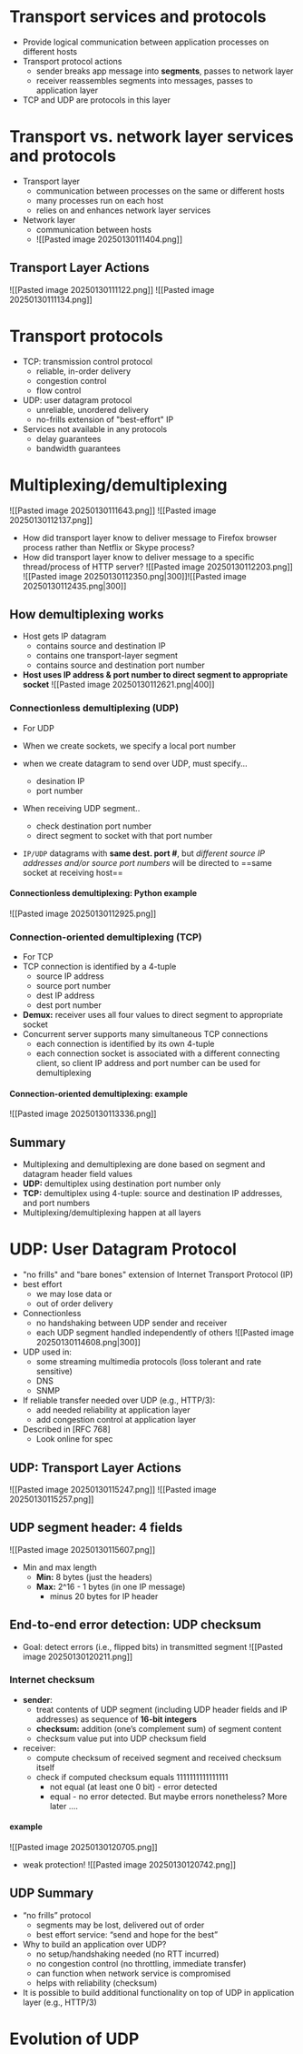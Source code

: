 # Transport services and protocols
- Provide logical communication between application processes on different hosts
- Transport protocol actions
	- sender breaks app message into **segments**, passes to network layer
	- receiver reassembles segments into messages, passes to application layer
- TCP and UDP are protocols in this layer
# Transport vs. network layer services and protocols
- Transport layer
	- communication between processes on the same or different hosts
	- many processes run on each host
	- relies on and enhances network layer services
- Network layer
	- communication between hosts
	- ![[Pasted image 20250130111404.png]]
## Transport Layer Actions
![[Pasted image 20250130111122.png]]
![[Pasted image 20250130111134.png]]

# Transport protocols
- TCP: transmission control protocol
	- reliable, in-order delivery
	- congestion control
	- flow control
- UDP: user datagram protocol
	- unreliable, unordered delivery
	- no-frills extension of "best-effort" IP
- Services not available in any protocols
	- delay guarantees
	- bandwidth guarantees
# Multiplexing/demultiplexing
![[Pasted image 20250130111643.png]]
![[Pasted image 20250130112137.png]]
- How did transport layer know to deliver message to Firefox browser process rather than Netflix or Skype process?
- How did transport layer know to deliver message to a specific thread/process of HTTP server?
![[Pasted image 20250130112203.png]]
![[Pasted image 20250130112350.png|300]]![[Pasted image 20250130112435.png|300]]
## How demultiplexing works
- Host gets IP datagram
	- contains source and destination IP
	- contains one transport-layer segment
	- contains source and destination port number
- **Host uses IP address & port number to direct segment to appropriate socket**
![[Pasted image 20250130112621.png|400]]
### Connectionless demultiplexing (UDP)
- For UDP
- When we create sockets, we specify a local port number
- when we create datagram to send over UDP, must specify...
	- desination IP
	- port number

- When receiving UDP segment..
	- check destination port number
	- direct segment to socket with that port number
- `IP/UDP` datagrams with **same dest. port #**, but *different source IP addresses and/or source port numbers* will be directed to ==same socket at receiving host==
#### Connectionless demultiplexing: Python example
![[Pasted image 20250130112925.png]]
### Connection-oriented demultiplexing (TCP)
- For TCP
- TCP connection is identified by a 4-tuple
	- source IP address
	- source port number
	- dest IP address
	- dest port number
- **Demux:** receiver uses all four values to direct segment to appropriate socket
- Concurrent server supports many simultaneous TCP connections
	- each connection is identified by its own 4-tuple 
	- each connection socket is associated with a different connecting client, so client IP address and port number can be used for demultiplexing
#### Connection-oriented demultiplexing: example
![[Pasted image 20250130113336.png]]
## Summary
- Multiplexing and demultiplexing are done based on segment and datagram header field values
- **UDP:** demultiplex using destination port number only
- **TCP:** demultiplex using 4-tuple: source and destination IP addresses, and port numbers
- Multiplexing/demultiplexing happen at all layers
# UDP: User Datagram Protocol
- "no frills" and "bare bones" extension of Internet Transport Protocol (IP)
- best effort
	- we may lose data or
	- out of order delivery
- Connectionless
	- no handshaking between UDP sender and receiver
	- each UDP segment handled independently of others
![[Pasted image 20250130114608.png|300]]
- UDP used in:
	- some streaming multimedia protocols (loss tolerant and rate sensitive)
	- DNS
	- SNMP
- If reliable transfer needed over UDP (e.g., HTTP/3):
	- add needed reliability at application layer
	- add congestion control at application layer
- Described in [RFC 768]
	- Look online for spec
## UDP: Transport Layer Actions
![[Pasted image 20250130115247.png]]
![[Pasted image 20250130115257.png]]
## UDP segment header: 4 fields
![[Pasted image 20250130115607.png]]
- Min and max length
	- **Min:** 8 bytes (just the headers)
	- **Max:** 2^16 - 1 bytes (in one IP message)
		- minus 20 bytes for IP header
## End-to-end error detection: UDP checksum
- Goal: detect errors (i.e., flipped bits) in transmitted segment
![[Pasted image 20250130120211.png]]
### Internet checksum
- **sender**:
	- treat contents of UDP segment (including UDP header fields and IP addresses) as sequence of **16-bit integers**
	- **checksum:** addition (one’s complement sum) of segment content
	- checksum value put into UDP checksum field 
- receiver:
	- compute checksum of received segment and received checksum itself
	- check if computed checksum equals 1111111111111111
		- not equal (at least one 0 bit) - error detected
		- equal - no error detected. But maybe errors nonetheless? More later ….
#### example
![[Pasted image 20250130120705.png]]
- weak protection!
![[Pasted image 20250130120742.png]]
## UDP Summary
- “no frills” protocol
	- segments may be lost, delivered out of order
	- best effort service: “send and hope for the best”
- Why to build an application over UDP?
	- no setup/handshaking needed (no RTT incurred)
	- no congestion control (no throttling, immediate transfer)
	- can function when network service is compromised
	- helps with reliability (checksum)
- It is possible to build additional functionality on top of UDP in application layer (e.g., HTTP/3)
# Evolution of UDP